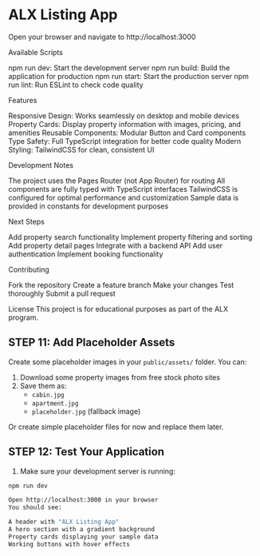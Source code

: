 # ALX Listing App
Open your browser and navigate to http://localhost:3000

Available Scripts

npm run dev: Start the development server
npm run build: Build the application for production
npm run start: Start the production server
npm run lint: Run ESLint to check code quality

Features

Responsive Design: Works seamlessly on desktop and mobile devices
Property Cards: Display property information with images, pricing, and amenities
Reusable Components: Modular Button and Card components
Type Safety: Full TypeScript integration for better code quality
Modern Styling: TailwindCSS for clean, consistent UI

Development Notes

The project uses the Pages Router (not App Router) for routing
All components are fully typed with TypeScript interfaces
TailwindCSS is configured for optimal performance and customization
Sample data is provided in constants for development purposes

Next Steps

Add property search functionality
Implement property filtering and sorting
Add property detail pages
Integrate with a backend API
Add user authentication
Implement booking functionality

Contributing

Fork the repository
Create a feature branch
Make your changes
Test thoroughly
Submit a pull request

License
This project is for educational purposes as part of the ALX program.

## STEP 11: Add Placeholder Assets

Create some placeholder images in your `public/assets/` folder. You can:

1. Download some property images from free stock photo sites
2. Save them as:
   - `cabin.jpg`
   - `apartment.jpg`
   - `placeholder.jpg` (fallback image)

Or create simple placeholder files for now and replace them later.

## STEP 12: Test Your Application

1. Make sure your development server is running:
```bash
npm run dev

Open http://localhost:3000 in your browser
You should see:

A header with "ALX Listing App"
A hero section with a gradient background
Property cards displaying your sample data
Working buttons with hover effects

